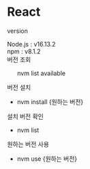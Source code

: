 # React
version

<div>Node.js : v16.13.2</div>
<div>npm : v8.1.2</div>
<div></div>
<th>버전 조회
 <ol>nvm list available</ol>
 </th>
 
버전 설치
- nvm install {원하는 버전}

설치 버전 확인
- nvm list

원하는 버전 사용
- nvm use {원하는 버전}
